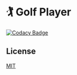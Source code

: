 # 🏌 Golf Player

[![Codacy Badge](https://api.codacy.com/project/badge/Grade/c49f4b41c7414801a759455124dbfed7)](https://app.codacy.com/app/krzysztof.witalewski/golf-player?utm_source=github.com&utm_medium=referral&utm_content=witalewski/golf-player&utm_campaign=Badge_Grade_Dashboard)

## License

[MIT](LICENSE.md)
